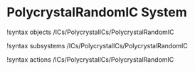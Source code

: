 <!-- MOOSE Documentation Stub: Remove this when content is added. -->

# PolycrystalRandomIC System
!syntax objects /ICs/PolycrystalICs/PolycrystalRandomIC

!syntax subsystems /ICs/PolycrystalICs/PolycrystalRandomIC

!syntax actions /ICs/PolycrystalICs/PolycrystalRandomIC
